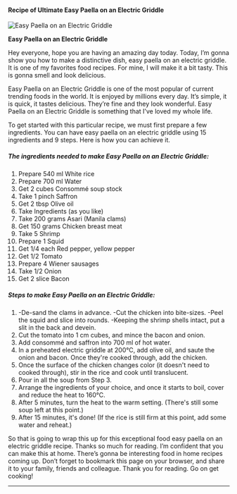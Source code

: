             

#### Recipe of Ultimate Easy Paella on an Electric Griddle

![Easy Paella on an Electric Griddle](https://img-global.cpcdn.com/recipes/4736410213941248/751x532cq70/easy-paella-on-an-electric-griddle-recipe-main-photo.jpg)

**Easy Paella on an Electric Griddle**

Hey everyone, hope you are having an amazing day today. Today, I’m gonna show you how to make a distinctive dish, easy paella on an electric griddle. It is one of my favorites food recipes. For mine, I will make it a bit tasty. This is gonna smell and look delicious.

Easy Paella on an Electric Griddle is one of the most popular of current trending foods in the world. It is enjoyed by millions every day. It’s simple, it is quick, it tastes delicious. They’re fine and they look wonderful. Easy Paella on an Electric Griddle is something that I’ve loved my whole life.

To get started with this particular recipe, we must first prepare a few ingredients. You can have easy paella on an electric griddle using 15 ingredients and 9 steps. Here is how you can achieve it.

##### The ingredients needed to make Easy Paella on an Electric Griddle:

1.  Prepare 540 ml White rice
2.  Prepare 700 ml Water
3.  Get 2 cubes Consommé soup stock
4.  Take 1 pinch Saffron
5.  Get 2 tbsp Olive oil
6.  Take Ingredients (as you like)
7.  Take 200 grams Asari (Manila clams)
8.  Get 150 grams Chicken breast meat
9.  Take 5 Shrimp
10.  Prepare 1 Squid
11.  Get 1/4 each Red pepper, yellow pepper
12.  Get 1/2 Tomato
13.  Prepare 4 Wiener sausages
14.  Take 1/2 Onion
15.  Get 2 slice Bacon

##### Steps to make Easy Paella on an Electric Griddle:

1.  \-De-sand the clams in advance. -Cut the chicken into bite-sizes. -Peel the squid and slice into rounds. -Keeping the shrimp shells intact, put a slit in the back and devein.
2.  Cut the tomato into 1 cm cubes, and mince the bacon and onion.
3.  Add consommé and saffron into 700 ml of hot water.
4.  In a preheated electric griddle at 200℃, add olive oil, and saute the onion and bacon. Once they're cooked through, add the chicken.
5.  Once the surface of the chicken changes color (it doesn't need to cooked through), stir in the rice and cook until translucent.
6.  Pour in all the soup from Step 3.
7.  Arrange the ingredients of your choice, and once it starts to boil, cover and reduce the heat to 160℃.
8.  After 5 minutes, turn the heat to the warm setting. (There's still some soup left at this point.)
9.  After 15 minutes, it's done! (If the rice is still firm at this point, add some water and reheat.)

So that is going to wrap this up for this exceptional food easy paella on an electric griddle recipe. Thanks so much for reading. I’m confident that you can make this at home. There’s gonna be interesting food in home recipes coming up. Don’t forget to bookmark this page on your browser, and share it to your family, friends and colleague. Thank you for reading. Go on get cooking!

* * *
